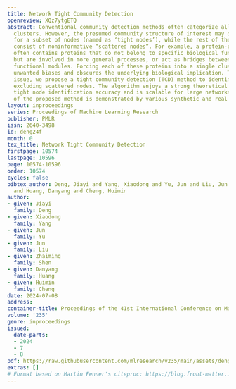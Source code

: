 ```yaml
---
title: Network Tight Community Detection
openreview: XQz7ytgETQ
abstract: Conventional community detection methods often categorize all nodes into
  clusters. However, the presumed community structure of interest may only be valid
  for a subset of nodes (named as ‘tight nodes’), while the rest of the network may
  consist of noninformative “scattered nodes”. For example, a protein-protein network
  often contains proteins that do not belong to specific biological functional modules
  but are involved in more general processes, or act as bridges between different
  functional modules. Forcing each of these proteins into a single cluster introduces
  unwanted biases and obscures the underlying biological implication. To address this
  issue, we propose a tight community detection (TCD) method to identify tight communities
  excluding scattered nodes. The algorithm enjoys a strong theoretical guarantee of
  tight node identification accuracy and is scalable for large networks. The superiority
  of the proposed method is demonstrated by various synthetic and real experiments.
layout: inproceedings
series: Proceedings of Machine Learning Research
publisher: PMLR
issn: 2640-3498
id: deng24f
month: 0
tex_title: Network Tight Community Detection
firstpage: 10574
lastpage: 10596
page: 10574-10596
order: 10574
cycles: false
bibtex_author: Deng, Jiayi and Yang, Xiaodong and Yu, Jun and Liu, Jun and Shen, Zhaiming
  and Huang, Danyang and Cheng, Huimin
author:
- given: Jiayi
  family: Deng
- given: Xiaodong
  family: Yang
- given: Jun
  family: Yu
- given: Jun
  family: Liu
- given: Zhaiming
  family: Shen
- given: Danyang
  family: Huang
- given: Huimin
  family: Cheng
date: 2024-07-08
address:
container-title: Proceedings of the 41st International Conference on Machine Learning
volume: '235'
genre: inproceedings
issued:
  date-parts:
  - 2024
  - 7
  - 8
pdf: https://raw.githubusercontent.com/mlresearch/v235/main/assets/deng24f/deng24f.pdf
extras: []
# Format based on Martin Fenner's citeproc: https://blog.front-matter.io/posts/citeproc-yaml-for-bibliographies/
---
```


